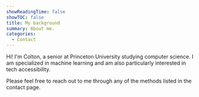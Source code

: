 ```yaml
---
showReadingTime: false
showTOC: false
title: My background
summary: About me.
categories:
  - Contact
---
```


Hi! I'm Colton, a senior at Princeton University studying computer science. I am specialized in machine learning and am also particularly interested in tech accessibility.

Please feel free to reach out to me through any of the methods listed in the contact page.
